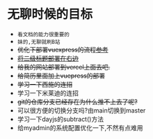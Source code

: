# 无聊时候的目标
- `看文档的能力很重要的`
- `妹的,无聊就刷B站`
- ~~优化下部署vuexpress的流程[参考](https://www.bilibili.com/video/BV17G4y177YJ/?spm_id_from=333.337.search-card.all.click&vd_source=fa248929cbbce67cc8afaf2d6b210f14)~~
- ~~[将二级标题部署在右边](https://www.cnblogs.com/dingshaohua/p/16618802.html)~~
- ~~给我的网站部署到vercel上面去吧.~~
- ~~给简历里面加上vuepress的部署~~
- ~~学习一下西施的连招~~
- 学习一下米莱迪的连招
- ~~git的仓库分支已经存在为什么推不上去了呢?~~
- 可以很方便的切换分支吗?由main切换到master
- 学习一下dayjs的subtract()方法
- 给myadmin的系统配置优化一下,不然有点难用